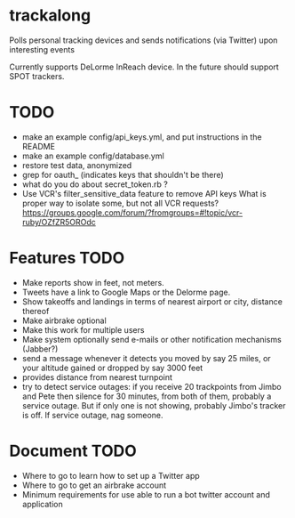 trackalong
==========

Polls personal tracking devices and sends notifications (via Twitter) upon interesting events

Currently supports DeLorme InReach device.
In the future should support SPOT trackers.

TODO
====
* make an example config/api_keys.yml, and put instructions in the README
* make an example config/database.yml
* restore test data, anonymized
* grep for oauth_ (indicates keys that shouldn't be there)
* what do you do about secret_token.rb ?
* Use VCR's filter_sensitive_data feature to remove API keys
    What is proper way to isolate some, but not all VCR requests?
    https://groups.google.com/forum/?fromgroups=#!topic/vcr-ruby/OZfZR5OROdc


Features TODO
=============
* Make reports show in feet, not meters.
* Tweets have a link to Google Maps or the Delorme page.
* Show takeoffs and landings in terms of nearest airport or city, distance thereof
* Make airbrake optional
* Make this work for multiple users
* Make system optionally send e-mails or other notification mechanisms (Jabber?)
* send a message whenever it detects you moved by say 25 miles, or your altitude gained or dropped by say 3000 feet
* provides distance from nearest turnpoint
* try to detect service outages:
    if you receive 20 trackpoints from Jimbo and Pete then silence for 30 minutes, from both of them,
    probably a service outage. But if only one is not showing, probably Jimbo's tracker is off.
    If service outage, nag someone.

Document TODO
=============
* Where to go to learn how to set up a Twitter app
* Where to go to get an airbrake account
* Minimum requirements for use
    able to run a bot
    twitter account and application



